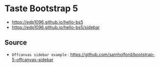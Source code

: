 # Taste Bootstrap 5

* https://edp1096.github.io/hello-bs5
* https://edp1096.github.io/hello-bs5/sidebar

## Source
* `Offcanvas sidebar example` : https://github.com/samholford/bootstrap-5-offcanvas-sidebar